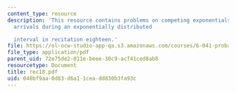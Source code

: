 ```yaml
---
content_type: resource
description: 'This resource contains problems on competing exponentials and Poisson
  arrivals during an exponentially distributed

  interval in recitation eighteen.'
file: https://ol-ocw-studio-app-qa.s3.amazonaws.com/courses/6-041-probabilistic-systems-analysis-and-applied-probability-spring-2006/048bf9aa0d83d6a11ceadd830b3fa93c_rec18.pdf
file_type: application/pdf
parent_uid: 72e75de2-011e-beee-30c9-acf41ced8ab8
resourcetype: Document
title: rec18.pdf
uid: 048bf9aa-0d83-d6a1-1cea-dd830b3fa93c
---
```


